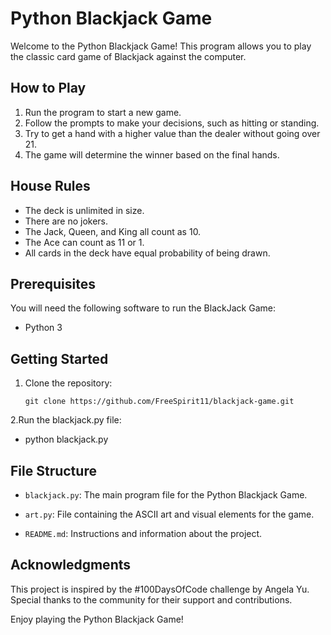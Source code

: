 # Python Blackjack Game

Welcome to the Python Blackjack Game! This program allows you to play the classic card game of Blackjack against the computer.

## How to Play

1. Run the program to start a new game.
2. Follow the prompts to make your decisions, such as hitting or standing.
3. Try to get a hand with a higher value than the dealer without going over 21.
4. The game will determine the winner based on the final hands.

## House Rules

- The deck is unlimited in size.
- There are no jokers.
- The Jack, Queen, and King all count as 10.
- The Ace can count as 11 or 1.
- All cards in the deck have equal probability of being drawn.

##  Prerequisites
You will need the following software to run the BlackJack Game:

- Python 3

## Getting Started

1. Clone the repository:
   ```shell
   git clone https://github.com/FreeSpirit11/blackjack-game.git
   
2.Run the blackjack.py file:
- python blackjack.py

## File Structure

- `blackjack.py`: The main program file for the Python Blackjack Game.

- `art.py`: File containing the ASCII art and visual elements for the game.

- `README.md`: Instructions and information about the project.

## Acknowledgments

This project is inspired by the #100DaysOfCode challenge by Angela Yu. Special thanks to the community for their support and contributions.

Enjoy playing the Python Blackjack Game!




